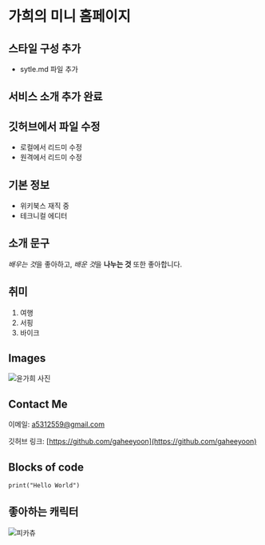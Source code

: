 # 가희의 미니 홈페이지


## 스타일 구성 추가
- sytle.md 파일 추가


## 서비스 소개 추가 완료


## 깃허브에서 파일 수정
- 로컬에서 리드미 수정
- 원격에서 리드미 수정

## 기본 정보
- 위키북스 재직 중
- 테크니컬 에디터

## 소개 문구

*배우는 것*을 좋아하고, 
*배운 것*을 **나누는 것** 또한 좋아합니다.

## 취미

1. 여행
2. 서핑
3. 바이크
    

## Images

![윤가희 사진](https://avatars.githubusercontent.com/u/25231954?v=4)


## Contact Me

이메일: [a5312559@gmail.com](a5312559@gmail.com) 

깃허브 링크: [https://github.com/gaheeyoon](https://github.com/gaheeyoon)

## Blocks of code

```
print("Hello World")
```


## 좋아하는 캐릭터
![피카츄](https://github.com/gaheeyoon/MiniHomepage/blob/main/pika.png?raw=true)
